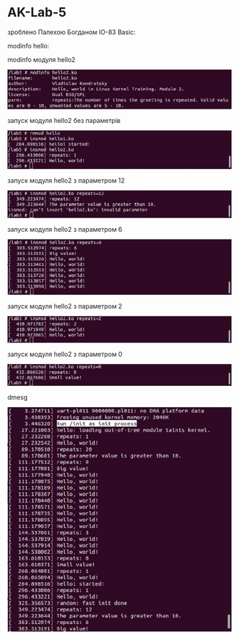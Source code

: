 # AK-Lab-5 # 
зроблено Палехою Богданом ІО-83
Basic:

modinfo hello:





modinfo модуля hello2

![lab5](img/4.jpg)

запуск модуля hello2 без параметрів

![lab5](img/5.jpg)

запуск модуля hello2 з параметром 12

![lab5](img/6.jpg)

запуск модуля hello2 з параметром 6

![lab5](img/7.jpg)

запуск модуля hello2 з параметром 2

![lab5](img/8.jpg)

запуск модуля hello2 з параметром 0

![lab5](img/9.jpg)

dmesg

![lab5](img/10.jpg)

